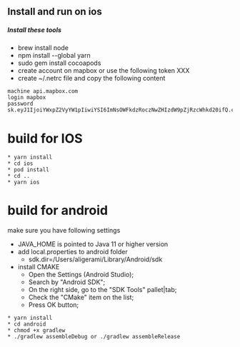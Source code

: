 
## Install and run on ios

##### Install these tools

 * brew install node
 * npm install --global yarn
 * sudo gem install cocoapods
 * create account on mapbox or use the following token XXX
 * create ~/.netrc file and copy the following content
````
machine api.mapbox.com
login mapbox
password sk.eyJ1IjoiYWxpZ2VyYW1pIiwiYSI6ImNsOWFkdzRoczNwZHIzdW9pZjRzcWhkd20ifQ.c2rHwzmbW0MyMHA9PQrcQA
````

# build for IOS

````
* yarn install
* cd ios
* pod install
* cd ..
* yarn ios

````

# build for android
 
make sure you have following settings 

* JAVA_HOME is pointed to Java 11 or higher version
* add local.properties to android folder
	* sdk.dir=/Users/aligerami/Library/Android/sdk  
* install CMAKE 
	* Open the Settings (Android Studio);
	* Search by "Android SDK";
	* On the right side, go to the "SDK Tools" pallet|tab;
	* Check the "CMake" item on the list;
	* Press OK button;
 

````
* yarn install
* cd android
* chmod +x gradlew 
* ./gradlew assembleDebug or ./gradlew assembleRelease

````
